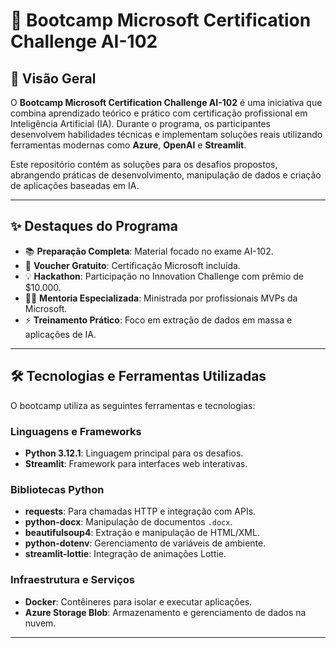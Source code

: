 # 🚀 Bootcamp Microsoft Certification Challenge AI-102

## 🧠 Visão Geral

O **Bootcamp Microsoft Certification Challenge AI-102** é uma iniciativa que combina aprendizado teórico e prático com certificação profissional em Inteligência Artificial (IA). Durante o programa, os participantes desenvolvem habilidades técnicas e implementam soluções reais utilizando ferramentas modernas como **Azure**, **OpenAI** e **Streamlit**.

Este repositório contém as soluções para os desafios propostos, abrangendo práticas de desenvolvimento, manipulação de dados e criação de aplicações baseadas em IA.

---

## ✨ Destaques do Programa

- 📚 **Preparação Completa**: Material focado no exame AI-102.
- 🎫 **Voucher Gratuito**: Certificação Microsoft incluída.
- 💡 **Hackathon**: Participação no Innovation Challenge com prêmio de $10.000.
- 👨‍🏫 **Mentoria Especializada**: Ministrada por profissionais MVPs da Microsoft.
- ⚡ **Treinamento Prático**: Foco em extração de dados em massa e aplicações de IA.

---

## 🛠️ Tecnologias e Ferramentas Utilizadas

O bootcamp utiliza as seguintes ferramentas e tecnologias:

### Linguagens e Frameworks
- **Python 3.12.1**: Linguagem principal para os desafios.
- **Streamlit**: Framework para interfaces web interativas.

### Bibliotecas Python
- **requests**: Para chamadas HTTP e integração com APIs.
- **python-docx**: Manipulação de documentos `.docx`.
- **beautifulsoup4**: Extração e manipulação de HTML/XML.
- **python-dotenv**: Gerenciamento de variáveis de ambiente.
- **streamlit-lottie**: Integração de animações Lottie.

### Infraestrutura e Serviços
- **Docker**: Contêineres para isolar e executar aplicações.
- **Azure Storage Blob**: Armazenamento e gerenciamento de dados na nuvem.

---



